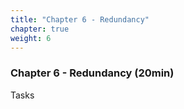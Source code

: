 ```yaml
---
title: "Chapter 6 - Redundancy"
chapter: true
weight: 6
---
```


### Chapter 6 - Redundancy (20min)

Tasks
